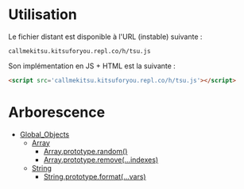 # Utilisation
Le fichier distant est disponible à l'URL (instable) suivante :
```
callmekitsu.kitsuforyou.repl.co/h/tsu.js
```
Son implémentation en JS + HTML est la suivante :
```html
<script src='callmekitsu.kitsuforyou.repl.co/h/tsu.js'></script>
```
# Arborescence

* [Global_Objects](./Objects)
  * [Array](./Objects/Array/)
    * [Array.prototype.random()](./Objects/Array/random)
    * [Array.prototype.remove(...indexes)](./Objects/Array/remove)
  * [String](./Objects/String/)
    * [String.prototype.format(...vars)](./Objects/String/format)
